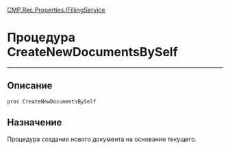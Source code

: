 ﻿---
Link: CMP.Rec.Properties.IFillingService.@CreateNewDocumentsBySelf
---

<!---  Навигация
[Имя проекта](#) :
-->
[CMP.Rec.Properties.IFillingService](Default)

# Процедура CreateNewDocumentsBySelf
---

## Описание

    proc CreateNewDocumentsBySelf

<!--
## Аргументы{#Args}

### Аргумент1

Описание аргумента 1
-->

## Назначение

Процедура создания нового документа на основании текущего.

<!--
## Пример

    CreateNewDocumentsBySelf...
-->


